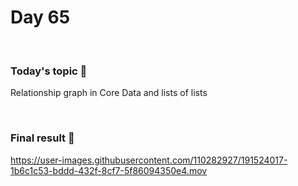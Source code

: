 # Day 65

&nbsp;

### Today's topic 🎯
Relationship graph in Core Data and lists of lists

&nbsp;

### Final result 🎉
https://user-images.githubusercontent.com/110282927/191524017-1b6c1c53-bddd-432f-8cf7-5f86094350e4.mov
